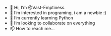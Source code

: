 - 👋 Hi, I’m @Vast-Emptiness
- 👀 I’m interested in programing, i am a newbie :)
- 🌱 I’m currently learning Python
- 💞️ I’m looking to collaborate on everything
- 📫 How to reach me...

<!---
Vast-Emptiness/Vast-Emptiness is a ✨ special ✨ repository because its `README.md` (this file) appears on your GitHub profile.
You can click the Preview link to take a look at your changes.
--->
